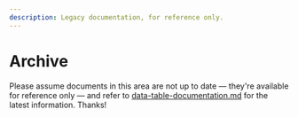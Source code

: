 ```yaml
---
description: Legacy documentation, for reference only.
---
```


# Archive

Please assume documents in this area are not up to date — they're available for reference only — and refer to [data-table-documentation.md](../flipside-data/data-table-documentation.md "mention") for the latest information. Thanks!
